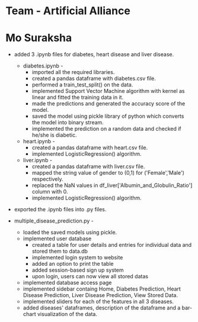 # Team - Artificial Alliance
# Mo Suraksha

- added 3 .ipynb files for diabetes, heart disease and liver disease.
    - diabetes.ipynb -
        - imported all the required libraries.
        - created a pandas dataframe with diabetes.csv file.
        - performed a train_test_split() on the data.
        - implemented Support Vector Machine algorithm with kernel as linear and fitted the training data in it.
        - made the predictions and generated the accuracy score of the model.
        - saved the model using pickle library of python which converts the model into binary stream.
        - implemented the prediction on a random data and checked if he/she is diabetic.
    - heart.ipynb -
        - created a pandas dataframe with heart.csv file.
        - implemented LogisticRegression() algorithm.
    - liver.ipynb -
        - created a pandas dataframe with liver.csv file.
        - mapped the string value of gender to (0,1) for ('Female','Male') respectively.
        - replaced the NaN values in df_liver['Albumin_and_Globulin_Ratio'] column with 0.
        - implemented LogisticRegression() algorithm.

- exported the .ipynb files into .py files.

- multiple_disease_prediction.py -
    - loaded the saved models using pickle.
    - implemented user database
        - created a table for user details and entries for individual data and stored them to data.db
        - implemented login system to website
        - added an option to print the table
        - added session-based sign up system
        - upon login, users can now view all stored datas 
    - implemented database access page
    - implemented sidebar containg Home, Diabetes Prediction, Heart Disease Prediction, Liver Disease Prediction, View Stored Data.
    - implemented sliders for each of the features in all 3 diseases.
    - added diseases' dataframes, description of the dataframe and a bar-chart visualization of the data.
